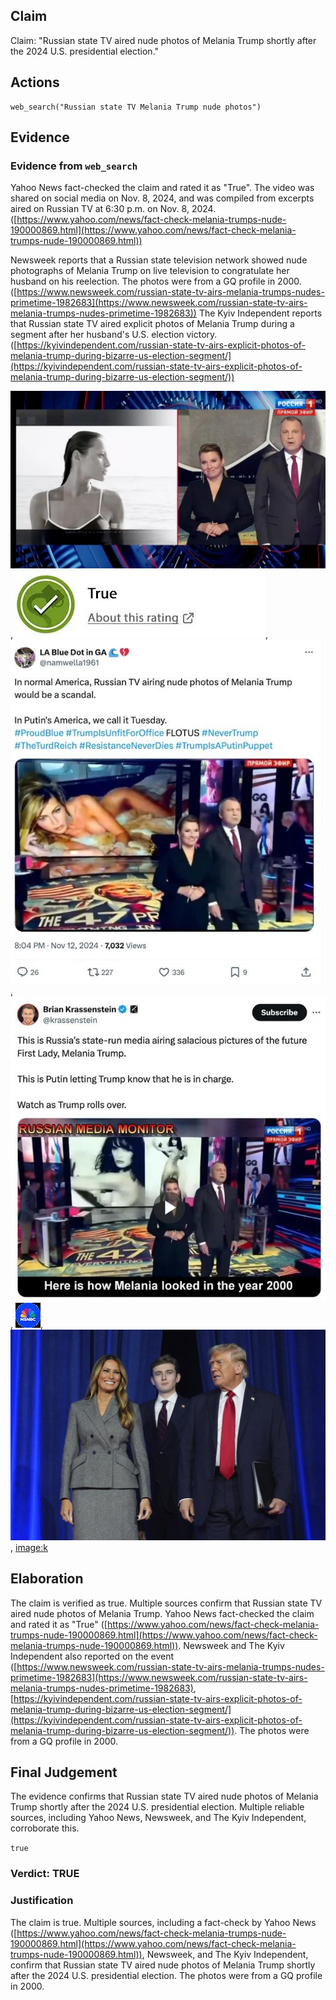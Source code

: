 ## Claim
Claim: "Russian state TV aired nude photos of Melania Trump shortly after the 2024 U.S. presidential election."

## Actions
```
web_search("Russian state TV Melania Trump nude photos")
```

## Evidence
### Evidence from `web_search`
Yahoo News fact-checked the claim and rated it as "True". The video was shared on social media on Nov. 8, 2024, and was compiled from excerpts aired on Russian TV at 6:30 p.m. on Nov. 8, 2024. ([https://www.yahoo.com/news/fact-check-melania-trumps-nude-190000869.html](https://www.yahoo.com/news/fact-check-melania-trumps-nude-190000869.html))

Newsweek reports that a Russian state television network showed nude photographs of Melania Trump on live television to congratulate her husband on his reelection. The photos were from a GQ profile in 2000. ([https://www.newsweek.com/russian-state-tv-airs-melania-trumps-nudes-primetime-1982683](https://www.newsweek.com/russian-state-tv-airs-melania-trumps-nudes-primetime-1982683)) The Kyiv Independent reports that Russian state TV aired explicit photos of Melania Trump during a segment after her husband's U.S. election victory. ([https://kyivindependent.com/russian-state-tv-airs-explicit-photos-of-melania-trump-during-bizarre-us-election-segment/](https://kyivindependent.com/russian-state-tv-airs-explicit-photos-of-melania-trump-during-bizarre-us-election-segment/))

![image 2037](media/2025-08-07_19-34-1754595299-036245.jpg), ![image 2038](media/2025-08-07_19-34-1754595299-241505.jpg), ![image 2039](media/2025-08-07_19-35-1754595300-726700.jpg), ![image 2040](media/2025-08-07_19-35-1754595301-472048.jpg), ![image 2044](media/2025-08-07_19-35-1754595308-159419.jpg), ![image 2045](media/2025-08-07_19-35-1754595322-502114.jpg), <image:k>


## Elaboration
The claim is verified as true. Multiple sources confirm that Russian state TV aired nude photos of Melania Trump. Yahoo News fact-checked the claim and rated it as "True" ([https://www.yahoo.com/news/fact-check-melania-trumps-nude-190000869.html](https://www.yahoo.com/news/fact-check-melania-trumps-nude-190000869.html)). Newsweek and The Kyiv Independent also reported on the event ([https://www.newsweek.com/russian-state-tv-airs-melania-trumps-nudes-primetime-1982683](https://www.newsweek.com/russian-state-tv-airs-melania-trumps-nudes-primetime-1982683), [https://kyivindependent.com/russian-state-tv-airs-explicit-photos-of-melania-trump-during-bizarre-us-election-segment/](https://kyivindependent.com/russian-state-tv-airs-explicit-photos-of-melania-trump-during-bizarre-us-election-segment/)). The photos were from a GQ profile in 2000.


## Final Judgement
The evidence confirms that Russian state TV aired nude photos of Melania Trump shortly after the 2024 U.S. presidential election. Multiple reliable sources, including Yahoo News, Newsweek, and The Kyiv Independent, corroborate this.

`true`


### Verdict: TRUE

### Justification
The claim is true. Multiple sources, including a fact-check by Yahoo News ([https://www.yahoo.com/news/fact-check-melania-trumps-nude-190000869.html](https://www.yahoo.com/news/fact-check-melania-trumps-nude-190000869.html)), Newsweek, and The Kyiv Independent, confirm that Russian state TV aired nude photos of Melania Trump shortly after the 2024 U.S. presidential election. The photos were from a GQ profile in 2000.
